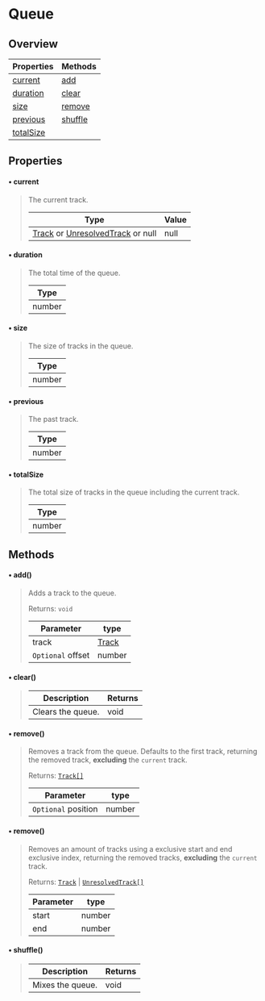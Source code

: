 # Queue

## Overview

| Properties                | Methods               |
| ------------------------- | --------------------- |
| [current](#•-current)     | [add](#•-add)         |
| [duration](#•-duration)   | [clear](#•-clear)     |
| [size](#•-size)           | [remove](#•-remove)   |
| [previous](#•-previous)   | [shuffle](#•-shuffle) |
| [totalSize](#•-totalSize) |                       |

## Properties

#### • current

> The current track.
>
> | Type                                                                                 | Value |
> | ------------------------------------------------------------------------------------ | :---- |
> | [Track](../typedefs/track) or [UnresolvedTrack](../typedefs/unresolvedTrack) or null | null  |

#### • duration

> The total time of the queue.
>
> | Type   |
> | ------ |
> | number |

#### • size

> The size of tracks in the queue.
>
> | Type   |
> | ------ |
> | number |

#### • previous

> The past track.
>
> | Type   |
> | ------ |
> | number |

#### • totalSize

> The total size of tracks in the queue including the current track.
>
> | Type   |
> | ------ |
> | number |

## Methods

#### • add()

> Adds a track to the queue.
>
> Returns: `void`
>
> | Parameter         | type                       |
> | ----------------- | -------------------------- |
> | track             | [Track](../typedefs/track) |
> | `Optional` offset | number                     |

#### • clear()

> | Description       | Returns |
> | ----------------- | ------- |
> | Clears the queue. | void    |

#### • remove()

> Removes a track from the queue. Defaults to the first track, returning the removed track, **excluding** the `current` track.
>
> Returns: [`Track[]`](../typedefs/track)
>
> | Parameter           | type   |
> | ------------------- | ------ |
> | `Optional` position | number |

#### • remove()

> Removes an amount of tracks using a exclusive start and end exclusive index, returning the removed tracks, **excluding** the `current` track.
>
> Returns: [`Track`](../typedefs/track) | [`UnresolvedTrack[]`](../typedefs/unresolvedTrack)
>
> | Parameter | type   |
> | --------- | ------ |
> | start     | number |
> | end       | number |

#### • shuffle()

> | Description      | Returns |
> | ---------------- | ------- |
> | Mixes the queue. | void    |
